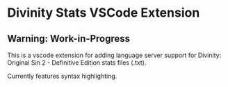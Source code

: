 # Divinity Stats VSCode Extension

## Warning: Work-in-Progress

This is a vscode extension for adding language server support for Divinity: Original Sin 2 - Definitive Edition stats files (.txt).

Currently features syntax highlighting.
